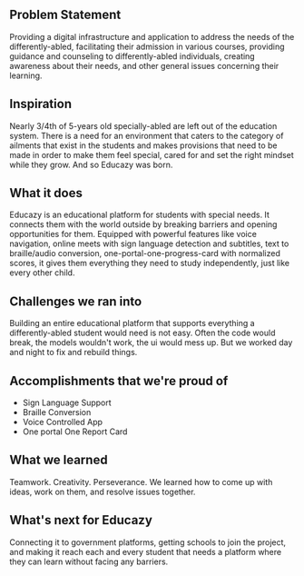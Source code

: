 ## Problem Statement
Providing a digital infrastructure and application to address the needs of the differently-abled, facilitating their admission in various courses, providing guidance and counseling to differently-abled individuals, creating awareness about their needs, and other general issues concerning their learning.

## Inspiration
Nearly 3/4th of 5-years old specially-abled are left out of the education system. There is a need for an environment that caters to the category of ailments that exist in the students and makes provisions that need to be made in order to make them feel special, cared for and set the right mindset while they grow. And so Educazy was born.

## What it does
Educazy is an educational platform for students with special needs. It connects them with the world outside by breaking barriers and opening opportunities for them. Equipped with powerful features like voice navigation, online meets with sign language detection and subtitles, text to braille/audio conversion, one-portal-one-progress-card with normalized scores, it gives them everything they need to study independently, just like every other child.

## Challenges we ran into
Building an entire educational platform that supports everything a differently-abled student would need is not easy. Often the code would break, the models wouldn't work, the ui would mess up. But we worked day and night to fix and rebuild things.

## Accomplishments that we're proud of
- Sign Language Support
- Braille Conversion
- Voice Controlled App
- One portal One Report Card

## What we learned
Teamwork. Creativity. Perseverance. We learned how to come up with ideas, work on them, and resolve issues together.

## What's next for Educazy
Connecting it to government platforms, getting schools to join the project, and making it reach each and every student that needs a platform where they can learn without facing any barriers.

